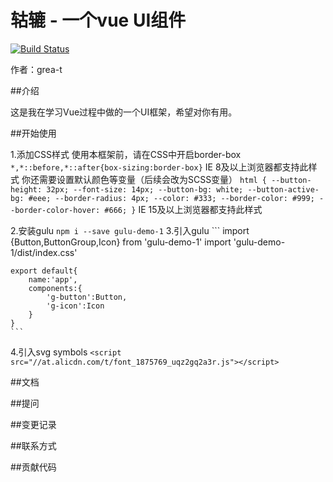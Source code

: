 # 轱辘 - 一个vue UI组件

[![Build Status](https://travis-ci.org/grea-t/gulu-demo.svg?branch=master)](https://travis-ci.org/grea-t/gulu-demo)

作者：grea-t

##介绍

这是我在学习Vue过程中做的一个UI框架，希望对你有用。

##开始使用

1.添加CSS样式
    使用本框架前，请在CSS中开启border-box
    ```
    *,*::before,*::after{box-sizing:border-box}
    ```
    IE 8及以上浏览器都支持此样式
    你还需要设置默认颜色等变量（后续会改为SCSS变量）
    ```
    html {
        --button-height: 32px;
        --font-size: 14px;
        --button-bg: white;
        --button-active-bg: #eee;
        --border-radius: 4px;
        --color: #333;
        --border-color: #999;
        --border-color-hover: #666;
    }
    ```
    IE 15及以上浏览器都支持此样式

2.安装gulu
    ```
    npm i --save gulu-demo-1
    ```
3.引入gulu
    ```
    import {Button,ButtonGroup,Icon} from 'gulu-demo-1'
    import 'gulu-demo-1/dist/index.css'
    
    export default{
        name:'app',
        components:{
            'g-button':Button,
            'g-icon':Icon
        }
    }
    ```
4.引入svg symbols
    ```
    <script src="//at.alicdn.com/t/font_1875769_uqz2gq2a3r.js"></script>
    ```

##文档

##提问

##变更记录

##联系方式

##贡献代码